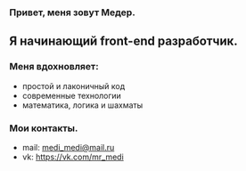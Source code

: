 ### Привет, меня зовут Медер.
## Я начинающий front-end разработчик.

### Меня вдохновляет:
* простой и лаконичный код
* современные технологии
* математика, логика и шахматы

### Мои контакты.
* mail: medi_medi@mail.ru
* vk: https://vk.com/mr_medi
